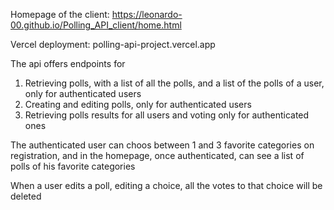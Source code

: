 Homepage of the client: https://leonardo-00.github.io/Polling_API_client/home.html

Vercel deployment: polling-api-project.vercel.app

The api offers endpoints for

1) Retrieving polls, with a list of all the polls, and a list of the polls of a user, only for authenticated users
2) Creating and editing polls, only for authenticated users
3) Retrieving polls results for all users and voting only for authenticated ones
  
The authenticated user can choos between 1 and 3 favorite categories on registration, and in the homepage, once authenticated, can see a list of polls of his favorite categories

When a user edits a poll, editing a choice, all the votes to that choice will be deleted
